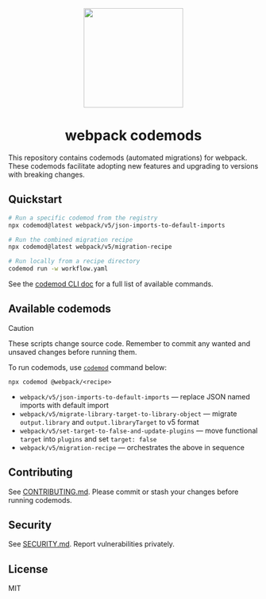 <div align="center">
    <a href="https://webpack.js.org">
        <img width="200" height="200" src="https://webpack.js.org/assets/icon-square-big.svg">
    </a>
</div>

<h1 align="center">webpack codemods</h1>

This repository contains codemods (automated migrations) for webpack. These codemods facilitate adopting new features and upgrading to versions with breaking changes.

## Quickstart

```bash
# Run a specific codemod from the registry
npx codemod@latest webpack/v5/json-imports-to-default-imports

# Run the combined migration recipe
npx codemod@latest webpack/v5/migration-recipe

# Run locally from a recipe directory
codemod run -w workflow.yaml
```

See the [codemod CLI doc](https://go.codemod.com/cli-docs) for a full list of available commands.

## Available codemods

> [!CAUTION]
> These scripts change source code. Remember to commit any wanted and unsaved changes before running them.

To run codemods, use [`codemod`](https://go.codemod.com/github) command below:

```console
npx codemod @webpack/<recipe>
```

- `webpack/v5/json-imports-to-default-imports` — replace JSON named imports with default import
- `webpack/v5/migrate-library-target-to-library-object` — migrate `output.library` and `output.libraryTarget` to v5 format
- `webpack/v5/set-target-to-false-and-update-plugins` — move functional `target` into `plugins` and set `target: false`
- `webpack/v5/migration-recipe` — orchestrates the above in sequence

## Contributing

See [CONTRIBUTING.md](./CONTRIBUTING.md). Please commit or stash your changes before running codemods.

## Security

See [SECURITY.md](./SECURITY.md). Report vulnerabilities privately.

## License

MIT